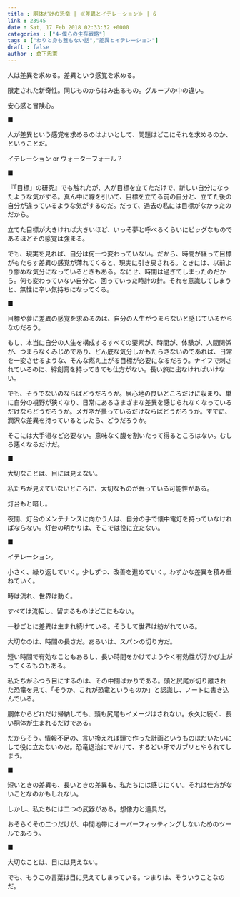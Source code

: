 ```yaml
---
title : 胴体だけの恐竜 | ≪差異とイテレーション≫ | 6
link : 23945
date : Sat, 17 Feb 2018 02:33:32 +0000
categories : ["4-僕らの生存戦略"]
tags : ["わりと身も蓋もない話","差異とイテレーション"]
draft : false
author : 倉下忠憲
---
```


人は差異を求める。差異という感覚を求める。

限定された新奇性。同じものからはみ出るもの。グループの中の違い。

安心感と冒険心。

■

人が差異という感覚を求めるのはよいとして、問題はどこにそれを求めるのか、ということだ。

イテレーション or ウォーターフォール？

■

『「目標」の研究』でも触れたが、人が目標を立てただけで、新しい自分になったような気がする。真ん中に線を引いて、目標を立てる前の自分と、立てた後の自分が違っているような気がするのだ。だって、過去の私には目標がなかったのだから。

立てた目標が大きければ大きいほど、いっそ夢と呼べるくらいにビッグなものであるほどその感覚は強まる。

でも、現実を見れば、自分は何一つ変わっていない。だから、時間が経って目標がもたらす差異の感覚が薄れてくると、現実に引き戻される。ときには、以前より惨めな気分になっているときもある。なにせ、時間は過ぎてしまったのだから。何も変わっていない自分と、回っていった時計の針。それを意識してしまうと、無性に辛い気持ちになってくる。

■

目標や夢に差異の感覚を求めるのは、自分の人生がつまらないと感じているからなのだろう。

もし、本当に自分の人生を構成するすべての要素が、時間が、体験が、人間関係が、つまらなくみじめであり、どん底な気分しかもたらさないのであれば、日常を一変させるような、そんな燃え上がる目標が必要になるだろう。ナイフで刺されているのに、絆創膏を持ってきても仕方がない。長い旅に出なければいけない。

でも、そうでないのならばどうだろうか。居心地の良いところだけに収まり、単に自分の視野が狭くなり、日常にあるさまざまな差異を感じられなくなっているだけならどうだろうか。メガネが曇っているだけならばどうだろうか。すでに、潤沢な差異を持っているとしたら、どうだろうか。

そこには大手術など必要ない。意味なく腹を割いたって得るところはない。むしろ悪くなるだけだ。

■

大切なことは、目には見えない。

私たちが見えていないところに、大切なものが眠っている可能性がある。

灯台もと暗し。

夜間、灯台のメンテナンスに向かう人は、自分の手で懐中電灯を持っていなければならない。灯台の明かりは、そこでは役に立たない。

■

イテレーション。

小さく、繰り返していく。少しずつ、改善を進めていく。わずかな差異を積み重ねていく。

時は流れ、世界は動く。

すべては流転し、留まるものはどこにもない。

一秒ごとに差異は生まれ続けている。そうして世界は紡がれている。

大切なのは、時間の長さだ。あるいは、スパンの切り方だ。

短い時間で有効なこともあるし、長い時間をかけてようやく有効性が浮かび上がってくるものもある。

私たちがふつう目にするのは、その中間ばかりである。頭と尻尾が切り離された恐竜を見て、「そうか、これが恐竜というものか」と認識し、ノートに書き込んでいる。

胴体からどれだけ帰納しても、頭も尻尾もイメージはされない。永久に続く、長い胴体が生まれるだけである。

だからそう。情報不足の、言い換えれば頭で作った計画というものはだいたいにして役に立たないのだ。恐竜退治にでかけて、するどい牙でガブリとやられてしまう。

■

短いときの差異も、長いときの差異も、私たちには感じにくい。それは仕方がないことなのかもしれない。

しかし、私たちには二つの武器がある。想像力と道具だ。

おそらくその二つだけが、中間地帯にオーバーフィッティングしないためのツールであろう。

■

大切なことは、目には見えない。

でも、もうこの言葉は目に見えてしまっている。つまりは、そういうことなのだ。